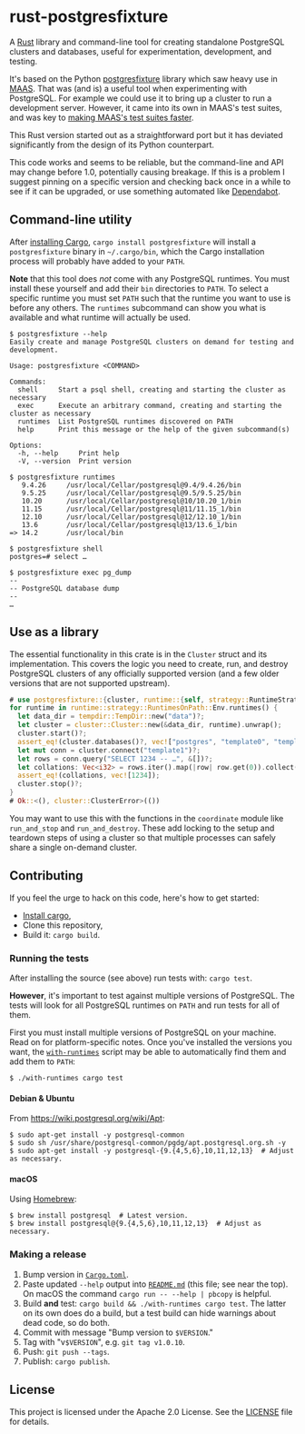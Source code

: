 # rust-postgresfixture

A [Rust](https://www.rust-lang.org/) library and command-line tool for creating
standalone PostgreSQL clusters and databases, useful for experimentation,
development, and testing.

It's based on the Python [postgresfixture][] library which saw heavy use in
[MAAS](https://maas.io/). That was (and is) a useful tool when experimenting
with PostgreSQL. For example we could use it to bring up a cluster to run a
development server. However, it came into its own in MAAS's test suites, and was
key to [making MAAS's test suites faster][maas-faster-tests].

[postgresfixture]: https://pypi.python.org/pypi/postgresfixture
[maas-faster-tests]: https://allenap.me/post/the-way-to-run-tests-quickly-in-maas

This Rust version started out as a straightforward port but it has deviated
significantly from the design of its Python counterpart.

This code works and seems to be reliable, but the command-line and API may
change before 1.0, potentially causing breakage. If this is a problem I suggest
pinning on a specific version and checking back once in a while to see if it can
be upgraded, or use something automated like [Dependabot][dependabot].

[dependabot]: https://github.com/dependabot

## Command-line utility

After [installing Cargo][install-cargo], `cargo install postgresfixture` will
install a `postgresfixture` binary in `~/.cargo/bin`, which the Cargo
installation process will probably have added to your `PATH`.

**Note** that this tool does _not_ come with any PostgreSQL runtimes. You must
install these yourself and add their `bin` directories to `PATH`. To select a
specific runtime you must set `PATH` such that the runtime you want to use is
before any others. The `runtimes` subcommand can show you what is available and
what runtime will actually be used.

```shellsession
$ postgresfixture --help
Easily create and manage PostgreSQL clusters on demand for testing and development.

Usage: postgresfixture <COMMAND>

Commands:
  shell     Start a psql shell, creating and starting the cluster as necessary
  exec      Execute an arbitrary command, creating and starting the cluster as necessary
  runtimes  List PostgreSQL runtimes discovered on PATH
  help      Print this message or the help of the given subcommand(s)

Options:
  -h, --help     Print help
  -V, --version  Print version

$ postgresfixture runtimes
   9.4.26     /usr/local/Cellar/postgresql@9.4/9.4.26/bin
   9.5.25     /usr/local/Cellar/postgresql@9.5/9.5.25/bin
   10.20      /usr/local/Cellar/postgresql@10/10.20_1/bin
   11.15      /usr/local/Cellar/postgresql@11/11.15_1/bin
   12.10      /usr/local/Cellar/postgresql@12/12.10_1/bin
   13.6       /usr/local/Cellar/postgresql@13/13.6_1/bin
=> 14.2       /usr/local/bin

$ postgresfixture shell
postgres=# select …

$ postgresfixture exec pg_dump
--
-- PostgreSQL database dump
--
…
```

## Use as a library

The essential functionality in this crate is in the `Cluster` struct and its
implementation. This covers the logic you need to create, run, and destroy
PostgreSQL clusters of any officially supported version (and a few older
versions that are not supported upstream).

```rust
# use postgresfixture::{cluster, runtime::{self, strategy::RuntimeStrategy}};
for runtime in runtime::strategy::RuntimesOnPath::Env.runtimes() {
  let data_dir = tempdir::TempDir::new("data")?;
  let cluster = cluster::Cluster::new(&data_dir, runtime).unwrap();
  cluster.start()?;
  assert_eq!(cluster.databases()?, vec!["postgres", "template0", "template1"]);
  let mut conn = cluster.connect("template1")?;
  let rows = conn.query("SELECT 1234 -- …", &[])?;
  let collations: Vec<i32> = rows.iter().map(|row| row.get(0)).collect();
  assert_eq!(collations, vec![1234]);
  cluster.stop()?;
}
# Ok::<(), cluster::ClusterError>(())
```

You may want to use this with the functions in the `coordinate` module like
`run_and_stop` and `run_and_destroy`. These add locking to the setup and
teardown steps of using a cluster so that multiple processes can safely share a
single on-demand cluster.

## Contributing

If you feel the urge to hack on this code, here's
how to get started:

- [Install cargo][install-cargo],
- Clone this repository,
- Build it: `cargo build`.

[install-cargo]: https://crates.io/install

### Running the tests

After installing the source (see above) run tests with: `cargo test`.

**However**, it's important to test against multiple versions of PostgreSQL. The
tests will look for all PostgreSQL runtimes on `PATH` and run tests for all of
them.

First you must install multiple versions of PostgreSQL on your machine. Read on
for platform-specific notes. Once you've installed the versions you want, the
[`with-runtimes`](with-runtimes) script may be able to automatically find them
and add them to `PATH`:

```shellsession
$ ./with-runtimes cargo test
```

#### Debian & Ubuntu

From https://wiki.postgresql.org/wiki/Apt:

```shellsession
$ sudo apt-get install -y postgresql-common
$ sudo sh /usr/share/postgresql-common/pgdg/apt.postgresql.org.sh -y
$ sudo apt-get install -y postgresql-{9.{4,5,6},10,11,12,13}  # Adjust as necessary.
```

#### macOS

Using [Homebrew](https://brew.sh/):

```shellsession
$ brew install postgresql  # Latest version.
$ brew install postgresql@{9.{4,5,6},10,11,12,13}  # Adjust as necessary.
```

### Making a release

1. Bump version in [`Cargo.toml`](Cargo.toml).
2. Paste updated `--help` output into [`README.md`](README.md) (this file; see
   near the top). On macOS the command `cargo run -- --help | pbcopy` is
   helpful.
3. Build **and** test: `cargo build && ./with-runtimes cargo test`. The latter
   on its own does do a build, but a test build can hide warnings about dead
   code, so do both.
4. Commit with message "Bump version to `$VERSION`."
5. Tag with "v`$VERSION`", e.g. `git tag v1.0.10`.
6. Push: `git push --tags`.
7. Publish: `cargo publish`.

## License

This project is licensed under the Apache 2.0 License. See the
[LICENSE](LICENSE) file for details.
